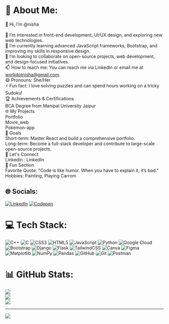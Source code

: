 # 💫 About Me:
👋 Hi, I’m @nisha<br><br>👀 I’m interested in front-end development, UI/UX design, and exploring new web technologies.<br>🌱 I’m currently learning advanced JavaScript frameworks, Bootstrap, and improving my skills in responsive design.<br>💞️ I’m looking to collaborate on open-source projects, web development, and design-focused initiatives.<br>📫 How to reach me: You can reach me via LinkedIn or email me at workdotnisha@gmail.com.<br>😄 Pronouns: She/Her<br>⚡ Fun fact: I love solving puzzles and can spend hours working on a tricky Sudoku!<br>🏆 Achievements & Certifications<br>BCA Degree from Manipal University Jaipur<br>🌐 My Projects<br>Portfolio<br>Movie_web<br>Pokemon-app<br>🎯 Goals<br>Short-term: Master React and build a comprehensive portfolio.<br>Long-term: Become a full-stack developer and contribute to large-scale open-source projects.<br>💬 Let's Connect<br>Linkedin : LinkedIn<br>🎉 Fun Section<br>Favorite Quote: "Code is like humor. When you have to explain it, it’s bad."<br>Hobbies: Painting, Playing Carrom


## 🌐 Socials:
[![LinkedIn](https://img.shields.io/badge/LinkedIn-%230077B5.svg?logo=linkedin&logoColor=white)](https://linkedin.com/in/https://www.linkedin.com/in/nisha-kumari-38343a313/) [![Codepen](https://img.shields.io/badge/Codepen-000000?style=for-the-badge&logo=codepen&logoColor=white)](https://codepen.io/https://codepen.io/Byte-Crafter) 

# 💻 Tech Stack:
![C++](https://img.shields.io/badge/c++-%2300599C.svg?style=for-the-badge&logo=c%2B%2B&logoColor=white) ![C](https://img.shields.io/badge/c-%2300599C.svg?style=for-the-badge&logo=c&logoColor=white) ![CSS3](https://img.shields.io/badge/css3-%231572B6.svg?style=for-the-badge&logo=css3&logoColor=white) ![HTML5](https://img.shields.io/badge/html5-%23E34F26.svg?style=for-the-badge&logo=html5&logoColor=white) ![JavaScript](https://img.shields.io/badge/javascript-%23323330.svg?style=for-the-badge&logo=javascript&logoColor=%23F7DF1E) ![Python](https://img.shields.io/badge/python-3670A0?style=for-the-badge&logo=python&logoColor=ffdd54) ![Google Cloud](https://img.shields.io/badge/GoogleCloud-%234285F4.svg?style=for-the-badge&logo=google-cloud&logoColor=white) ![Bootstrap](https://img.shields.io/badge/bootstrap-%238511FA.svg?style=for-the-badge&logo=bootstrap&logoColor=white) ![Django](https://img.shields.io/badge/django-%23092E20.svg?style=for-the-badge&logo=django&logoColor=white) ![Flask](https://img.shields.io/badge/flask-%23000.svg?style=for-the-badge&logo=flask&logoColor=white) ![TailwindCSS](https://img.shields.io/badge/tailwindcss-%2338B2AC.svg?style=for-the-badge&logo=tailwind-css&logoColor=white) ![Canva](https://img.shields.io/badge/Canva-%2300C4CC.svg?style=for-the-badge&logo=Canva&logoColor=white) ![Figma](https://img.shields.io/badge/figma-%23F24E1E.svg?style=for-the-badge&logo=figma&logoColor=white) ![Matplotlib](https://img.shields.io/badge/Matplotlib-%23ffffff.svg?style=for-the-badge&logo=Matplotlib&logoColor=black) ![NumPy](https://img.shields.io/badge/numpy-%23013243.svg?style=for-the-badge&logo=numpy&logoColor=white) ![Pandas](https://img.shields.io/badge/pandas-%23150458.svg?style=for-the-badge&logo=pandas&logoColor=white) ![GitHub](https://img.shields.io/badge/github-%23121011.svg?style=for-the-badge&logo=github&logoColor=white) ![Git](https://img.shields.io/badge/git-%23F05033.svg?style=for-the-badge&logo=git&logoColor=white) ![Postman](https://img.shields.io/badge/Postman-FF6C37?style=for-the-badge&logo=postman&logoColor=white)
# 📊 GitHub Stats:
![](https://github-readme-stats.vercel.app/api?username=workdotnisha&theme=transparent&hide_border=false&include_all_commits=false&count_private=false)<br/>
![](https://github-readme-streak-stats.herokuapp.com/?user=workdotnisha&theme=transparent&hide_border=false)<br/>
![](https://github-readme-stats.vercel.app/api/top-langs/?username=workdotnisha&theme=transparent&hide_border=false&include_all_commits=false&count_private=false&layout=compact)

---
[![](https://visitcount.itsvg.in/api?id=workdotnisha&icon=0&color=0)](https://visitcount.itsvg.in)

<!-- Proudly created with GPRM ( https://gprm.itsvg.in ) -->
